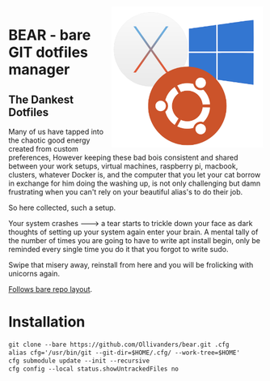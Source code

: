 <img src="./.docs/osSwirl.png" alt="drawing" style="width:300px;float: right"/>

# BEAR - bare GIT dotfiles manager
## The Dankest Dotfiles

Many of us have tapped into the chaotic good energy created from custom preferences, However keeping these bad bois consistent and shared between your work setups, virtual machines, raspberry pi, macbook, clusters, whatever Docker is, and the computer that you let your cat borrow in exchange for him doing the washing up, is not only challenging but damn frustrating when you can't rely on your beautiful alias's to do their job. 

So here collected, such a setup.

Your system crashes ---> a tear starts to trickle down your face as dark thoughts of setting up your
system again enter your brain. A mental tally of the number of times you are going to have to write
apt install begin, only be reminded every single time you do it that you forgot to write sudo. 

Swipe that misery away, reinstall from here and you will be frolicking with unicorns again.                                                                                           

[Follows bare repo layout](https://www.atlassian.com/git/tutorials/dotfiles).

# Installation

````
git clone --bare https://github.com/Ollivanders/bear.git .cfg
alias cfg='/usr/bin/git --git-dir=$HOME/.cfg/ --work-tree=$HOME'
cfg submodule update --init --recursive
cfg config --local status.showUntrackedFiles no

